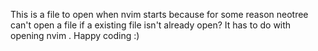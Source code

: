 This is a file to open when nvim starts because for some reason neotree can't open a file if a existing file isn't already open?
It has to do with opening nvim .
Happy coding :)



